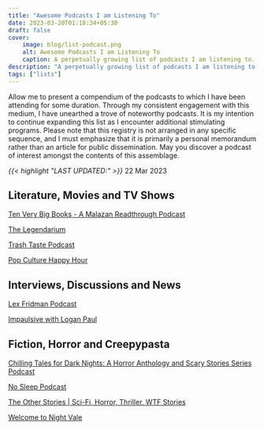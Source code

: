 ```yaml
---
title: "Awesome Podcasts I am Listening To"
date: 2023-03-20T01:18:34+05:30
draft: false
cover: 
    image: blog/list-podcast.png
    alt: Awesome Podcasts I am Listening To
    caption: A perpetually growing list of podcasts I am listening to. All of them are awesome. 
description: "A perpetually growing list of podcasts I am listening to. All of them are awesome. Insightful,entertaining and eye-opening."
tags: ["lists"]
---
```


Allow me to present a compendium of the podcasts to which I have been attending for some duration. Through my consistent engagement with this medium, I have unearthed a trove of noteworthy podcasts. It is my intention to continue expanding this list as I encounter additional stimulating programs. Please note that this registry is not arranged in any specific sequence, and I must emphasize that it is primarily a personal memorandum rather than an article for public dissemination. May you discover a podcast of interest amongst the contents of this assemblage.

*{{< highlight "LAST UPDATED:" >}}* 22 Mar 2023

## Literature, Movies and TV Shows

[Ten Very Big Books - A Malazan Readthrough Podcast](https://podcasts.google.com/feed/aHR0cHM6Ly9mZWVkcy50cmFuc2lzdG9yLmZtL3RlbnZlcnliaWdib29rcw?sa=X&ved=0CAMQ9sEGahcKEwiYsP_xqu39AhUAAAAAHQAAAAAQLA)

[The Legendarium](https://podcasts.google.com/feed/aHR0cHM6Ly90aGVsZWdlbmRhcml1bS5wb2RiZWFuLmNvbS9mZWVkLw?sa=X&ved=0CAoQ9sEGahcKEwiYsP_xqu39AhUAAAAAHQAAAAAQLA)

[Trash Taste Podcast](https://podcasts.google.com/feed/aHR0cHM6Ly9hbmNob3IuZm0vcy82MmQxMjk3MC9wb2RjYXN0L3Jzcw?sa=X&ved=0CAYQ9sEGahcKEwiYsP_xqu39AhUAAAAAHQAAAAAQLA)

[Pop Culture Happy Hour](https://podcasts.google.com/feed/aHR0cHM6Ly9mZWVkcy5ucHIub3JnLzUxMDI4Mi9wb2RjYXN0LnhtbA?sa=X&ved=0CAcQ9sEGahcKEwiYsP_xqu39AhUAAAAAHQAAAAAQLA)

## Interviews, Discussions and News

[Lex Fridman Podcast](https://podcasts.google.com/feed/aHR0cHM6Ly9sZXhmcmlkbWFuLmNvbS9mZWVkL3BvZGNhc3Qv?sa=X&ved=0CAQQ9sEGahcKEwiYsP_xqu39AhUAAAAAHQAAAAAQLA)

[Impaulsive with Logan Paul](https://podcasts.google.com/feed/aHR0cHM6Ly93d3cub21ueWNvbnRlbnQuY29tL2QvcGxheWxpc3QvOWI3ZGFjZGYtYTkyNS00Zjk1LTg0ZGMtYWM0NjAwMzQ1MWZmLzQ2ZmE3NDFmLTZjOWYtNGFhYi1iY2NlLWFjYjUwMDM2NDIyMy9mMDFiOWM5NS01Mzc5LTQxMjEtODliMS1hY2I1MDAzNjQyMmMvcG9kY2FzdC5yc3M?sa=X&ved=0CAUQ9sEGahcKEwiYsP_xqu39AhUAAAAAHQAAAAAQLA)

## Fiction, Horror and Creepypasta

[Chilling Tales for Dark Nights: A Horror Anthology and Scary Stories Series Podcast](https://podcasts.google.com/feed/aHR0cDovL2ZlZWRzLmZlZWRidXJuZXIuY29tL0NoaWxsaW5nVGFsZXNGb3JEYXJrTmlnaHRzUG9kY2FzdA?sa=X&ved=0CA4Q9sEGahcKEwiYsP_xqu39AhUAAAAAHQAAAAAQLA)

[No Sleep Podcast](https://podcasts.google.com/feed/aHR0cHM6Ly9mZWVkcy5tZWdhcGhvbmUuZm0vVFBDOTkyOTA3MTMzOQ?sa=X&ved=0CA8Q9sEGahcKEwiYsP_xqu39AhUAAAAAHQAAAAAQLA)

[The Other Stories | Sci-Fi, Horror, Thriller, WTF Stories](https://podcasts.google.com/feed/aHR0cHM6Ly9mZWVkcy5hY2FzdC5jb20vcHVibGljL3Nob3dzL2Q0ODk2ODQwLWE1OGMtNGVjYi05MzY5LWRiNTcyZDJhNGQ0ZA?sa=X&ved=0CBAQ9sEGahcKEwiYsP_xqu39AhUAAAAAHQAAAAAQLA)

[Welcome to Night Vale](https://podcasts.google.com/feed/aHR0cDovL2ZlZWRzLm5pZ2h0dmFsZXByZXNlbnRzLmNvbS93ZWxjb21ldG9uaWdodHZhbGVwb2RjYXN0?sa=X&ved=0CBEQ9sEGahcKEwiYsP_xqu39AhUAAAAAHQAAAAAQLA)
